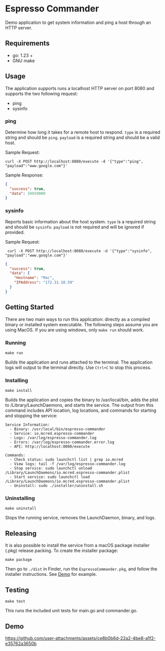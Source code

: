 # Espresso Commander
Demo application to get system information and ping a host through an HTTP server.

## Requirements
* go: 1.23 +
* GNU make

## Usage
The application supports runs a localhost HTTP server on port 8080 and supports the two following request:
* ping
* sysinfo

### ping
Determine how long it takes for a remote host to respond. `type` is a required string and should be `ping`. `payload` is a required string and should be a valid host.  

Sample Request:
```shell
curl -X POST http://localhost:8080/execute -d '{"type":"ping", "payload":"www.google.com"}'
```
Sample Response:
```json
{
  "success": true,
  "data": 34919000
}
```

### sysinfo
Reports basic information about the host system. `type` is a required string and should be `sysinfo`. `payload` is not required and will be ignored if provided. 

Sample Request:
```shell
 curl -X POST http://localhost:8080/execute -d '{"type":"sysinfo", "payload":"www.google.com"}'
```
```json
{
  "success": true,
  "data": {
    "Hostname": "Mac",
    "IPAddress": "172.31.10.59"
  }
}
```

## Getting Started
There are two main ways to run this application: directly as a compiled binary or installed system executable. The following steps assume you are using MacOS. If you are using windows, only `make run` should work.  

### Running
```shell
make run
```
Builds the application and runs attached to the terminal. The application logs will output to the terminal directly. Use `Ctrl+C` to stop this process.

### Installing
```shell
make install
```
Builds the application and copies the binary to /usr/local/bin, adds the plist to /Library/LaunchDaemons, and starts the service. The output from this command includes API location, log locations, and commands for starting and stopping the service:
```
Service Information:
  - Binary: /usr/local/bin/espresso-commander
  - Service: io.mcred.espresso-commander
  - Logs: /var/log/espresso-commander.log
  - Errors: /var/log/espresso-commander.error.log
  - API: http://localhost:8080/execute

Commands:
  - Check status: sudo launchctl list | grep io.mcred
  - View logs: tail -f /var/log/espresso-commander.log
  - Stop service: sudo launchctl unload /Library/LaunchDaemons/io.mcred.espresso-commander.plist
  - Start service: sudo launchctl load /Library/LaunchDaemons/io.mcred.espresso-commander.plist
  - Uninstall: sudo ./installer/uninstall.sh
```

### Uninstalling
```shell
make uninstall
```
Stops the running service, removes the LaunchDaemon, binary, and logs. 

## Releasing
It is also possible to install the service from a macOS package installer (.pkg) release packing. To create the installer package:
```shell
make package
```
Then go to `./dist` in Finder, run the `EspressoCommander.pkg`, and follow the installer instructions. See [Demo](#demo) for example. 

## Testing
```shell
make test
```
This runs the included unit tests for main.go and commander.go.

## Demo

https://github.com/user-attachments/assets/ce8b0b6d-22a2-4be8-a1f2-e35762a3650b

